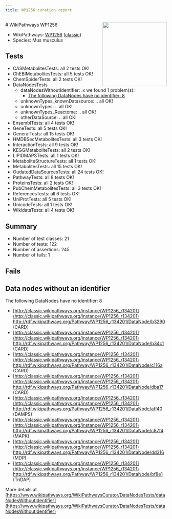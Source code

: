 ```yaml
---
title: WP1256 curation report
---
```


<img style="float: right; width: 200px" src="https://upload.wikimedia.org/wikipedia/commons/thumb/8/83/Wplogo_with_text_500.png/640px-Wplogo_with_text_500.png" />
# WikiPathways WP1256

* WikiPathways: [WP1256](https://wikipathways.org/pathways/WP1256) ([classic](https://classic.wikipathways.org/instance/WP1256))
* Species: Mus musculus
## Tests
* CASMetabolitesTests: all 2 tests OK!
* ChEBIMetabolitesTests: all 5 tests OK!
* ChemSpiderTests: all 2 tests OK!
* DataNodesTests
    * dataNodesWithoutIdentifier: .x we found 1 problem(s):
        * [The following DataNodes have no identifier: 8](#d2d32fa7)
    * unknownTypes_knownDatasource: .. all OK!
    * unknownTypes: .. all OK!
    * unknownTypes_Reactome: .. all OK!
    * otherDataSource: .. all OK!
* EnsemblTests: all 4 tests OK!
* GeneTests: all 5 tests OK!
* GeneralTests: all 15 tests OK!
* HMDBSecMetabolitesTests: all 3 tests OK!
* InteractionTests: all 9 tests OK!
* KEGGMetaboliteTests: all 2 tests OK!
* LIPIDMAPSTests: all 1 tests OK!
* MetaboliteStructureTests: all 1 tests OK!
* MetabolitesTests: all 15 tests OK!
* OudatedDataSourcesTests: all 24 tests OK!
* PathwayTests: all 8 tests OK!
* ProteinsTests: all 2 tests OK!
* PubChemMetabolitesTests: all 3 tests OK!
* ReferencesTests: all 6 tests OK!
* UniProtTests: all 5 tests OK!
* UnicodeTests: all 1 tests OK!
* WikidataTests: all 4 tests OK!


## Summary

* Number of test classes: 21
* Number of tests: 122
* Number of assertions: 245
* Number of fails: 1

## Fails

<a name="d2d32fa7" />

## Data nodes without an identifier

The following DataNodes have no identifier: 8

* [http://classic.wikipathways.org/instance/WP1256_r134201](http://classic.wikipathways.org/instance/WP1256_r134201) http://rdf.wikipathways.org/Pathway/WP1256_r134201/DataNode/b3290 (CARD)
* [http://classic.wikipathways.org/instance/WP1256_r134201](http://classic.wikipathways.org/instance/WP1256_r134201) http://rdf.wikipathways.org/Pathway/WP1256_r134201/DataNode/b34c1 (CARD)
* [http://classic.wikipathways.org/instance/WP1256_r134201](http://classic.wikipathways.org/instance/WP1256_r134201) http://rdf.wikipathways.org/Pathway/WP1256_r134201/DataNode/c116a (CARD)
* [http://classic.wikipathways.org/instance/WP1256_r134201](http://classic.wikipathways.org/instance/WP1256_r134201) http://rdf.wikipathways.org/Pathway/WP1256_r134201/DataNode/dba17 (CARD)
* [http://classic.wikipathways.org/instance/WP1256_r134201](http://classic.wikipathways.org/instance/WP1256_r134201) http://rdf.wikipathways.org/Pathway/WP1256_r134201/DataNode/aff40 (DAMPS)
* [http://classic.wikipathways.org/instance/WP1256_r134201](http://classic.wikipathways.org/instance/WP1256_r134201) http://rdf.wikipathways.org/Pathway/WP1256_r134201/DataNode/c87f4 (MAPK)
* [http://classic.wikipathways.org/instance/WP1256_r134201](http://classic.wikipathways.org/instance/WP1256_r134201) http://rdf.wikipathways.org/Pathway/WP1256_r134201/DataNode/dd316 (MDP)
* [http://classic.wikipathways.org/instance/WP1256_r134201](http://classic.wikipathways.org/instance/WP1256_r134201) http://rdf.wikipathways.org/Pathway/WP1256_r134201/DataNode/bf8e1 (TriDAP)


More details at [https://www.wikipathways.org/WikiPathwaysCurator/DataNodesTests/dataNodesWithoutIdentifier](https://www.wikipathways.org/WikiPathwaysCurator/DataNodesTests/dataNodesWithoutIdentifier)

